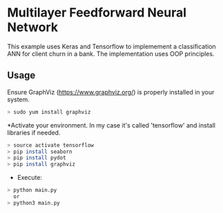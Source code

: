 # Multilayer Feedforward Neural Network

This example uses Keras and Tensorflow to implemement a classification ANN for client churn in a bank.
The implementation uses OOP principles.

## Usage
Ensure GraphViz (https://www.graphviz.org/) is properly installed in your system.

```bash
> sudo yum install graphviz
```

*Activate your environment. In my case it's called 'tensorflow' and install libraries if needed.

```bash
> source activate tensorflow
> pip install seaborn
> pip install pydot
> pip install graphviz
```

* Execute:
```bash
> python main.py
  or  
> python3 main.py
```
